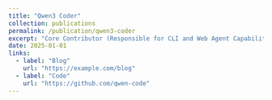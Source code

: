 ```yaml
---
title: "Qwen3 Coder"
collection: publications
permalink: /publication/qwen3-coder
excerpt: "Core Contributor (Responsible for CLI and Web Agent Capability and Framework)"
date: 2025-01-01
links:
  - label: "Blog"
    url: "https://example.com/blog"
  - label: "Code"
    url: "https://github.com/qwen-code"
---
```

